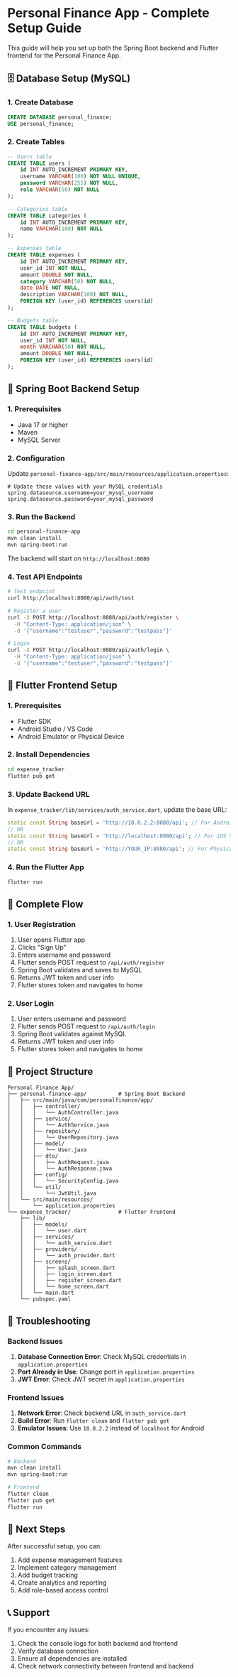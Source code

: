 # Personal Finance App - Complete Setup Guide

This guide will help you set up both the Spring Boot backend and Flutter frontend for the Personal Finance App.

## 🗄️ Database Setup (MySQL)

### 1. Create Database
```sql
CREATE DATABASE personal_finance;
USE personal_finance;
```

### 2. Create Tables
```sql
-- Users table
CREATE TABLE users (
    id INT AUTO_INCREMENT PRIMARY KEY,
    username VARCHAR(100) NOT NULL UNIQUE,
    password VARCHAR(255) NOT NULL,
    role VARCHAR(50) NOT NULL
);

-- Categories table
CREATE TABLE categories (
    id INT AUTO_INCREMENT PRIMARY KEY,
    name VARCHAR(100) NOT NULL
);

-- Expenses table
CREATE TABLE expenses (
    id INT AUTO_INCREMENT PRIMARY KEY,
    user_id INT NOT NULL,
    amount DOUBLE NOT NULL,
    category VARCHAR(50) NOT NULL,
    date DATE NOT NULL,
    description VARCHAR(100) NOT NULL,
    FOREIGN KEY (user_id) REFERENCES users(id)
);

-- Budgets table
CREATE TABLE budgets (
    id INT AUTO_INCREMENT PRIMARY KEY,
    user_id INT NOT NULL,
    month VARCHAR(50) NOT NULL,
    amount DOUBLE NOT NULL,
    FOREIGN KEY (user_id) REFERENCES users(id)
);
```

## 🚀 Spring Boot Backend Setup

### 1. Prerequisites
- Java 17 or higher
- Maven
- MySQL Server

### 2. Configuration
Update `personal-finance-app/src/main/resources/application.properties`:
```properties
# Update these values with your MySQL credentials
spring.datasource.username=your_mysql_username
spring.datasource.password=your_mysql_password
```

### 3. Run the Backend
```bash
cd personal-finance-app
mvn clean install
mvn spring-boot:run
```

The backend will start on `http://localhost:8080`

### 4. Test API Endpoints
```bash
# Test endpoint
curl http://localhost:8080/api/auth/test

# Register a user
curl -X POST http://localhost:8080/api/auth/register \
  -H "Content-Type: application/json" \
  -d '{"username":"testuser","password":"testpass"}'

# Login
curl -X POST http://localhost:8080/api/auth/login \
  -H "Content-Type: application/json" \
  -d '{"username":"testuser","password":"testpass"}'
```

## 📱 Flutter Frontend Setup

### 1. Prerequisites
- Flutter SDK
- Android Studio / VS Code
- Android Emulator or Physical Device

### 2. Install Dependencies
```bash
cd expense_tracker
flutter pub get
```

### 3. Update Backend URL
In `expense_tracker/lib/services/auth_service.dart`, update the base URL:
```dart
static const String baseUrl = 'http://10.0.2.2:8080/api'; // For Android Emulator
// OR
static const String baseUrl = 'http://localhost:8080/api'; // For iOS Simulator
// OR
static const String baseUrl = 'http://YOUR_IP:8080/api'; // For Physical Device
```

### 4. Run the Flutter App
```bash
flutter run
```

## 🔄 Complete Flow

### 1. User Registration
1. User opens Flutter app
2. Clicks "Sign Up"
3. Enters username and password
4. Flutter sends POST request to `/api/auth/register`
5. Spring Boot validates and saves to MySQL
6. Returns JWT token and user info
7. Flutter stores token and navigates to home

### 2. User Login
1. User enters username and password
2. Flutter sends POST request to `/api/auth/login`
3. Spring Boot validates against MySQL
4. Returns JWT token and user info
5. Flutter stores token and navigates to home

## 📁 Project Structure

```
Personal Finance App/
├── personal-finance-app/          # Spring Boot Backend
│   ├── src/main/java/com/personalfinance/app/
│   │   ├── controller/
│   │   │   └── AuthController.java
│   │   ├── service/
│   │   │   └── AuthService.java
│   │   ├── repository/
│   │   │   └── UserRepository.java
│   │   ├── model/
│   │   │   └── User.java
│   │   ├── dto/
│   │   │   ├── AuthRequest.java
│   │   │   └── AuthResponse.java
│   │   ├── config/
│   │   │   └── SecurityConfig.java
│   │   └── util/
│   │       └── JwtUtil.java
│   └── src/main/resources/
│       └── application.properties
└── expense_tracker/               # Flutter Frontend
    ├── lib/
    │   ├── models/
    │   │   └── user.dart
    │   ├── services/
    │   │   └── auth_service.dart
    │   ├── providers/
    │   │   └── auth_provider.dart
    │   ├── screens/
    │   │   ├── splash_screen.dart
    │   │   ├── login_screen.dart
    │   │   ├── register_screen.dart
    │   │   └── home_screen.dart
    │   └── main.dart
    └── pubspec.yaml
```

## 🔧 Troubleshooting

### Backend Issues
1. **Database Connection Error**: Check MySQL credentials in `application.properties`
2. **Port Already in Use**: Change port in `application.properties`
3. **JWT Error**: Check JWT secret in `application.properties`

### Frontend Issues
1. **Network Error**: Check backend URL in `auth_service.dart`
2. **Build Error**: Run `flutter clean` and `flutter pub get`
3. **Emulator Issues**: Use `10.0.2.2` instead of `localhost` for Android

### Common Commands
```bash
# Backend
mvn clean install
mvn spring-boot:run

# Frontend
flutter clean
flutter pub get
flutter run
```

## 🎯 Next Steps

After successful setup, you can:
1. Add expense management features
2. Implement category management
3. Add budget tracking
4. Create analytics and reporting
5. Add role-based access control

## 📞 Support

If you encounter any issues:
1. Check the console logs for both backend and frontend
2. Verify database connection
3. Ensure all dependencies are installed
4. Check network connectivity between frontend and backend 